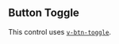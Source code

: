 <!-- @id sj4qVOYuTRzTx8cVHXi3qA -->
## Button Toggle

This control uses [`v-btn-toggle`](https://vuetifyjs.com/en/components/button-groups/).

&nbsp;